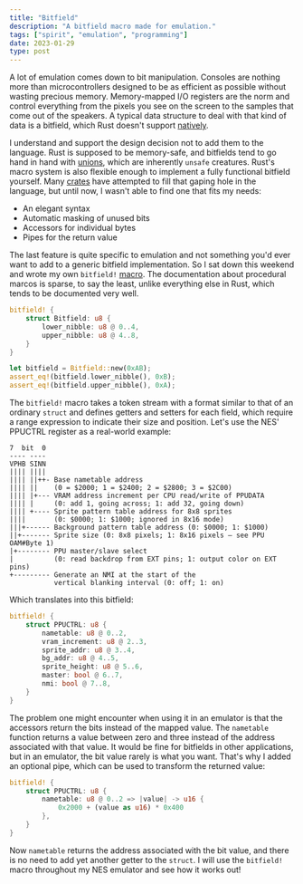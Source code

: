 ```yaml
---
title: "Bitfield"
description: "A bitfield macro made for emulation."
tags: ["spirit", "emulation", "programming"]
date: 2023-01-29
type: post
---
```

A lot of emulation comes down to bit manipulation. Consoles are nothing more than microcontrollers designed to be as efficient as possible without wasting precious memory. Memory-mapped I/O registers are the norm and control everything from the pixels you see on the screen to the samples that come out of the speakers. A typical data structure to deal with that kind of data is a bitfield, which Rust doesn't support [natively](https://github.com/rust-lang/rfcs/pull/3113).

I understand and support the design decision not to add them to the language. Rust is supposed to be memory-safe, and bitfields tend to go hand in hand with [unions](https://doc.rust-lang.org/reference/items/unions.html), which are inherently `unsafe` creatures. Rust's macro system is also flexible enough to implement a fully functional bitfield yourself. Many [crates](https://immunant.com/blog/2020/01/bitfields/) have attempted to fill that gaping hole in the language, but until now, I wasn't able to find one that fits my needs:

- An elegant syntax
- Automatic masking of unused bits
- Accessors for individual bytes
- Pipes for the return value

The last feature is quite specific to emulation and not something you'd ever want to add to a generic bitfield implementation. So I sat down this weekend and wrote my own `bitfield!` [macro](https://github.com/jsmolka/sandbox-rs/blob/master/bitfield_macro/src/lib.rs). The documentation about procedural marcos is sparse, to say the least, unlike everything else in Rust, which tends to be documented very well.

```rust
bitfield! {
    struct Bitfield: u8 {
        lower_nibble: u8 @ 0..4,
        upper_nibble: u8 @ 4..8,
    }
}

let bitfield = Bitfield::new(0xAB);
assert_eq!(bitfield.lower_nibble(), 0xB);
assert_eq!(bitfield.upper_nibble(), 0xA);
```

The `bitfield!` macro takes a token stream with a format similar to that of an ordinary `struct` and defines getters and setters for each field, which require a range expression to indicate their size and position. Let's use the NES' PPUCTRL register as a real-world example:

```
7  bit  0
---- ----
VPHB SINN
|||| ||||
|||| ||++- Base nametable address
|||| ||    (0 = $2000; 1 = $2400; 2 = $2800; 3 = $2C00)
|||| |+--- VRAM address increment per CPU read/write of PPUDATA
|||| |     (0: add 1, going across; 1: add 32, going down)
|||| +---- Sprite pattern table address for 8x8 sprites
||||       (0: $0000; 1: $1000; ignored in 8x16 mode)
|||+------ Background pattern table address (0: $0000; 1: $1000)
||+------- Sprite size (0: 8x8 pixels; 1: 8x16 pixels – see PPU OAM#Byte 1)
|+-------- PPU master/slave select
|          (0: read backdrop from EXT pins; 1: output color on EXT pins)
+--------- Generate an NMI at the start of the
           vertical blanking interval (0: off; 1: on)
```

Which translates into this bitfield:

```rust
bitfield! {
    struct PPUCTRL: u8 {
        nametable: u8 @ 0..2,
        vram_increment: u8 @ 2..3,
        sprite_addr: u8 @ 3..4,
        bg_addr: u8 @ 4..5,
        sprite_height: u8 @ 5..6,
        master: bool @ 6..7,
        nmi: bool @ 7..8,
    }
}
```

The problem one might encounter when using it in an emulator is that the accessors return the bits instead of the mapped value. The `nametable` function returns a value between zero and three instead of the address associated with that value. It would be fine for bitfields in other applications, but in an emulator, the bit value rarely is what you want. That's why I added an optional pipe, which can be used to transform the returned value:

```rust
bitfield! {
    struct PPUCTRL: u8 {
        nametable: u8 @ 0..2 => |value| -> u16 {
            0x2000 + (value as u16) * 0x400
        },
    }
}
```

Now `nametable` returns the address associated with the bit value, and there is no need to add yet another getter to the `struct`. I will use the `bitfield!` macro throughout my NES emulator and see how it works out!
